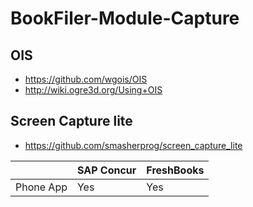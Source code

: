# BookFiler-Module-Capture

## OIS
* https://github.com/wgois/OIS
* http://wiki.ogre3d.org/Using+OIS
## Screen Capture lite
* https://github.com/smasherprog/screen_capture_lite

|| SAP Concur |FreshBooks|
|:--|:--|:--|
|Phone App|Yes|Yes|

